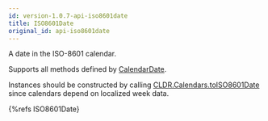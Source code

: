 ```yaml
---
id: version-1.0.7-api-iso8601date
title: ISO8601Date
original_id: api-iso8601date
---
```


A date in the ISO-8601 calendar.

Supports all methods defined by [CalendarDate](api-calendardate.html).

Instances should be constructed by calling [CLDR.Calendars.toISO8601Date](api-cldr-calendars.html#toiso8601date)  since calendars depend on localized week data.

{%refs ISO8601Date}